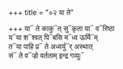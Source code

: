 +++
title = "०२ या ते"

+++
या᳓ ते काकु᳓त् सु᳓कृता या᳓ व᳓रिष्ठा  
य᳓या श᳓श्वत् पि᳓बसि म᳓ध्व ऊर्मि᳓म्  
त᳓या पाहि प्र᳓ ते अध्वर्यु᳓र् अस्थात्  
सं᳓ ते व᳓ज्रो वर्तताम् इन्द्र गव्युः᳓